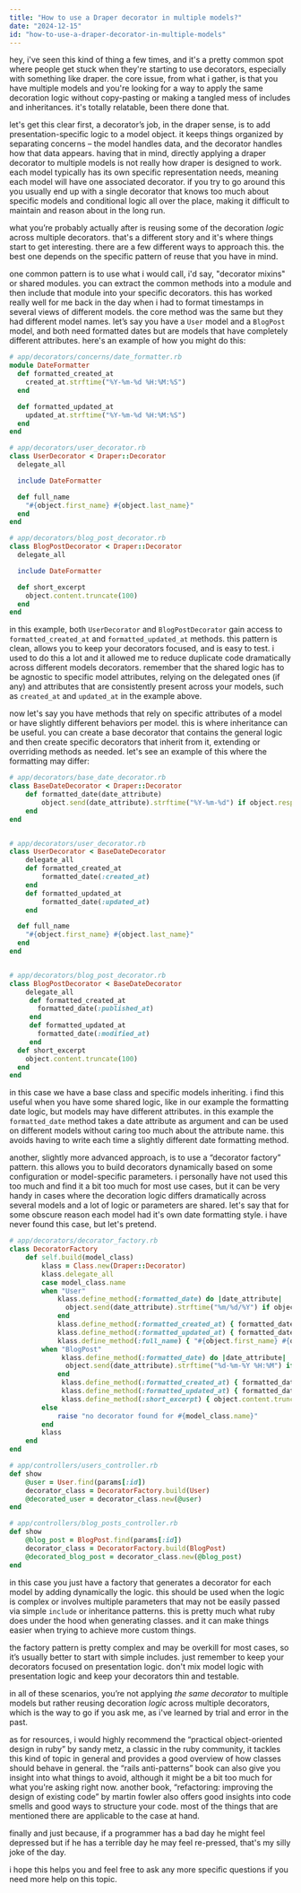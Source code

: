 ```yaml
---
title: "How to use a Draper decorator in multiple models?"
date: "2024-12-15"
id: "how-to-use-a-draper-decorator-in-multiple-models"
---
```


hey, i've seen this kind of thing a few times, and it's a pretty common spot where people get stuck when they're starting to use decorators, especially with something like draper. the core issue, from what i gather, is that you have multiple models and you're looking for a way to apply the same decoration logic without copy-pasting or making a tangled mess of includes and inheritances. it's totally relatable, been there done that.

let's get this clear first, a decorator’s job, in the draper sense, is to add presentation-specific logic to a model object. it keeps things organized by separating concerns – the model handles data, and the decorator handles how that data appears. having that in mind, directly applying a draper decorator to multiple models is not really how draper is designed to work. each model typically has its own specific representation needs, meaning each model will have one associated decorator. if you try to go around this you usually end up with a single decorator that knows too much about specific models and conditional logic all over the place, making it difficult to maintain and reason about in the long run.

what you’re probably actually after is reusing some of the decoration *logic* across multiple decorators. that's a different story and it's where things start to get interesting. there are a few different ways to approach this. the best one depends on the specific pattern of reuse that you have in mind.

one common pattern is to use what i would call, i'd say, "decorator mixins" or shared modules. you can extract the common methods into a module and then include that module into your specific decorators. this has worked really well for me back in the day when i had to format timestamps in several views of different models. the core method was the same but they had different model names. let’s say you have a `User` model and a `BlogPost` model, and both need formatted dates but are models that have completely different attributes. here's an example of how you might do this:

```ruby
# app/decorators/concerns/date_formatter.rb
module DateFormatter
  def formatted_created_at
    created_at.strftime("%Y-%m-%d %H:%M:%S")
  end

  def formatted_updated_at
    updated_at.strftime("%Y-%m-%d %H:%M:%S")
  end
end

# app/decorators/user_decorator.rb
class UserDecorator < Draper::Decorator
  delegate_all

  include DateFormatter

  def full_name
    "#{object.first_name} #{object.last_name}"
  end
end

# app/decorators/blog_post_decorator.rb
class BlogPostDecorator < Draper::Decorator
  delegate_all

  include DateFormatter

  def short_excerpt
    object.content.truncate(100)
  end
end
```

in this example, both `UserDecorator` and `BlogPostDecorator` gain access to `formatted_created_at` and `formatted_updated_at` methods. this pattern is clean, allows you to keep your decorators focused, and is easy to test. i used to do this a lot and it allowed me to reduce duplicate code dramatically across different models decorators. remember that the shared logic has to be agnostic to specific model attributes, relying on the delegated ones (if any) and attributes that are consistently present across your models, such as `created_at` and `updated_at` in the example above.

now let's say you have methods that rely on specific attributes of a model or have slightly different behaviors per model. this is where inheritance can be useful. you can create a base decorator that contains the general logic and then create specific decorators that inherit from it, extending or overriding methods as needed. let's see an example of this where the formatting may differ:

```ruby
# app/decorators/base_date_decorator.rb
class BaseDateDecorator < Draper::Decorator
    def formatted_date(date_attribute)
        object.send(date_attribute).strftime("%Y-%m-%d") if object.respond_to?(date_attribute)
    end
end


# app/decorators/user_decorator.rb
class UserDecorator < BaseDateDecorator
    delegate_all
    def formatted_created_at
        formatted_date(:created_at)
    end
    def formatted_updated_at
        formatted_date(:updated_at)
    end

  def full_name
    "#{object.first_name} #{object.last_name}"
  end
end


# app/decorators/blog_post_decorator.rb
class BlogPostDecorator < BaseDateDecorator
    delegate_all
     def formatted_created_at
       formatted_date(:published_at)
     end
     def formatted_updated_at
       formatted_date(:modified_at)
     end
  def short_excerpt
    object.content.truncate(100)
  end
end
```
in this case we have a base class and specific models inheriting. i find this useful when you have some shared logic, like in our example the formatting date logic, but models may have different attributes. in this example the `formatted_date` method takes a date attribute as argument and can be used on different models without caring too much about the attribute name. this avoids having to write each time a slightly different date formatting method.

another, slightly more advanced approach, is to use a “decorator factory” pattern. this allows you to build decorators dynamically based on some configuration or model-specific parameters. i personally have not used this too much and find it a bit too much for most use cases, but it can be very handy in cases where the decoration logic differs dramatically across several models and a lot of logic or parameters are shared. let's say that for some obscure reason each model had it's own date formatting style. i have never found this case, but let's pretend.

```ruby
# app/decorators/decorator_factory.rb
class DecoratorFactory
    def self.build(model_class)
        klass = Class.new(Draper::Decorator)
        klass.delegate_all
        case model_class.name
        when "User"
            klass.define_method(:formatted_date) do |date_attribute|
              object.send(date_attribute).strftime("%m/%d/%Y") if object.respond_to?(date_attribute)
            end
            klass.define_method(:formatted_created_at) { formatted_date(:created_at)}
            klass.define_method(:formatted_updated_at) { formatted_date(:updated_at)}
            klass.define_method(:full_name) { "#{object.first_name} #{object.last_name}" }
        when "BlogPost"
             klass.define_method(:formatted_date) do |date_attribute|
              object.send(date_attribute).strftime("%d-%m-%Y %H:%M") if object.respond_to?(date_attribute)
            end
             klass.define_method(:formatted_created_at) { formatted_date(:published_at) }
             klass.define_method(:formatted_updated_at) { formatted_date(:modified_at) }
             klass.define_method(:short_excerpt) { object.content.truncate(100) }
        else
            raise "no decorator found for #{model_class.name}"
        end
        klass
    end
end

# app/controllers/users_controller.rb
def show
    @user = User.find(params[:id])
    decorator_class = DecoratorFactory.build(User)
    @decorated_user = decorator_class.new(@user)
end

# app/controllers/blog_posts_controller.rb
def show
    @blog_post = BlogPost.find(params[:id])
    decorator_class = DecoratorFactory.build(BlogPost)
    @decorated_blog_post = decorator_class.new(@blog_post)
end
```

in this case you just have a factory that generates a decorator for each model by adding dynamically the logic. this should be used when the logic is complex or involves multiple parameters that may not be easily passed via simple `include` or inheritance patterns. this is pretty much what ruby does under the hood when generating classes. and it can make things easier when trying to achieve more custom things.

the factory pattern is pretty complex and may be overkill for most cases, so it’s usually better to start with simple includes. just remember to keep your decorators focused on presentation logic. don't mix model logic with presentation logic and keep your decorators thin and testable.

in all of these scenarios, you’re not applying *the same decorator* to multiple models but rather reusing decoration *logic* across multiple decorators, which is the way to go if you ask me, as i've learned by trial and error in the past.

as for resources, i would highly recommend the “practical object-oriented design in ruby” by sandy metz, a classic in the ruby community, it tackles this kind of topic in general and provides a good overview of how classes should behave in general. the “rails anti-patterns” book can also give you insight into what things to avoid, although it might be a bit too much for what you're asking right now. another book, “refactoring: improving the design of existing code” by martin fowler also offers good insights into code smells and good ways to structure your code. most of the things that are mentioned there are applicable to the case at hand.

finally and just because, if a programmer has a bad day he might feel depressed but if he has a terrible day he may feel re-pressed, that's my silly joke of the day.

i hope this helps you and feel free to ask any more specific questions if you need more help on this topic.

